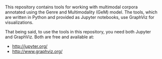This repository contains tools for working with multimodal corpora annotated using the Genre and Multimodality (GeM) model. The tools, which are written in Python and provided as Jupyter notebooks, use GraphViz for visualizations.

That being said, to use the tools in this repository, you need both Jupyter and GraphViz. Both are free and available at: 

- http://jupyter.org/
- http://www.graphviz.org/

